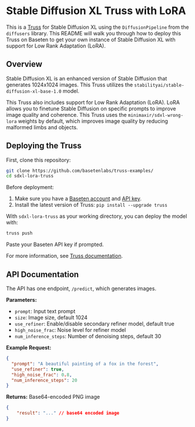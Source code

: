 # Stable Diffusion XL Truss with LoRA

This is a [Truss](https://truss.baseten.co/) for Stable Diffusion XL using the `DiffusionPipeline` from the `diffusers` library. This README will walk you through how to deploy this Truss on Baseten to get your own instance of Stable Diffusion XL with support for Low Rank Adaptation (LoRA).

## Overview

Stable Diffusion XL is an enhanced version of Stable Diffusion that generates 1024x1024 images. This Truss utilizes the `stabilityai/stable-diffusion-xl-base-1.0` model.

This Truss also includes support for Low Rank Adaptation (LoRA). LoRA allows you to finetune Stable Diffusion on specific prompts to improve image quality and coherence. This Truss uses the `minimaxir/sdxl-wrong-lora` weights by default, which improves image quality by reducing malformed limbs and objects.

## Deploying the Truss

First, clone this repository:

```sh
git clone https://github.com/basetenlabs/truss-examples/
cd sdxl-lora-truss
```

Before deployment:

1. Make sure you have a [Baseten account](https://app.baseten.co/signup) and [API key](https://app.baseten.co/settings/account/api_keys).
2. Install the latest version of Truss: `pip install --upgrade truss`

With `sdxl-lora-truss` as your working directory, you can deploy the model with:

```sh
truss push
```

Paste your Baseten API key if prompted.

For more information, see [Truss documentation](https://truss.baseten.co).

## API Documentation

The API has one endpoint, `/predict`, which generates images.

**Parameters:**

- `prompt`: Input text prompt
- `size`: Image size, default 1024
- `use_refiner`: Enable/disable secondary refiner model, default true
- `high_noise_frac`: Noise level for refiner model
- `num_inference_steps`: Number of denoising steps, default 30

**Example Request:**

```json
{
  "prompt": "A beautiful painting of a fox in the forest",
  "use_refiner": true,
  "high_noise_frac": 0.8,
  "num_inference_steps": 20
}
```

**Returns:** Base64-encoded PNG image

```json
{
    "result": "..." // base64 encoded image
}

```

